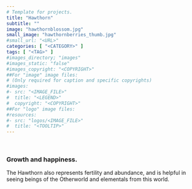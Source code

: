 ```yaml
---
# Template for projects.
title: "Hawthorn"
subtitle: ""
image: "hawthornblossom.jpg"
small_image: "hawthornberries_thumb.jpg"
#small_url: "<URL>"
categories: [ "<CATEGORY>" ]
tags: [ "<TAG>" ]
#images_directory; "images"
#images_static: "false"
#images_copyright: "<COPYRIGHT>"
##For "image" image files:
# (Only required for caption and specific copyrights)
#images:
#- src: "<IMAGE_FILE>"
#  title: "<LEGEND>"
#  copyright: "<COPYRIGHT>"
##For "logo" image files:
#resources:
#- src: "logos/<IMAGE_FILE>"
#  title: "<TOOLTIP>"
---
```

<br>

### Growth and happiness.  


The Hawthorn also represents fertility and abundance, and is helpful in seeing beings of the Otherworld and elementals from this world.  

